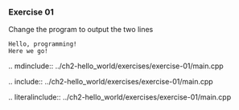 ### Exercise 01

Change the program to output the two lines 

```
Hello, programming! 
Here we go!
```
   
   
.. mdinclude:: ../ch2-hello_world/exercises/exercise-01/main.cpp

.. include:: ../ch2-hello_world/exercises/exercise-01/main.cpp

.. literalinclude:: ../ch2-hello_world/exercises/exercise-01/main.cpp
